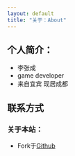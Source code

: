```yaml
---
layout: default
title: "关于：About"
---
```


## 个人简介：

* 李张成
* game developer
* 来自宜宾 现居成都

## 联系方式

<p class="contact">
<!--
  <a href="http://www.zhihu.com/people/li-zhang-cheng" title="知乎联系我"><img src="http://www.zhihu.com/favicon.ico" width="24" height="24" style="display:inline-block;vertical-align:middle"></a><br/>
 <a href="https://github.com/eryue" title="Github联系我"><img src="http://www.github.com/favicon.ico" width="24" height="24" style="display:inline-block;vertical-align:middle"></a><br/>
-->
</p>

### 关于本站：

* Fork于[Github](https://github.com/LippiOuYang/LippiOuYang.github.io)
